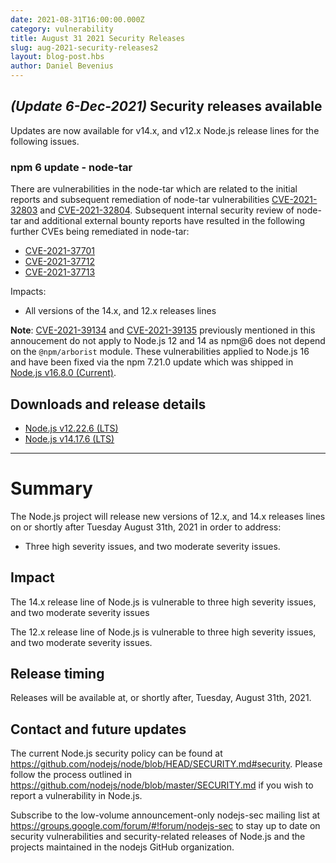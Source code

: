 ```yaml
---
date: 2021-08-31T16:00:00.000Z
category: vulnerability
title: August 31 2021 Security Releases
slug: aug-2021-security-releases2
layout: blog-post.hbs
author: Daniel Bevenius
---
```


## _(Update 6-Dec-2021)_ Security releases available
Updates are now available for v14.x, and v12.x Node.js release lines for the
following issues.

### npm 6 update - node-tar

There are vulnerabilities in the node-tar which
are related to the initial reports and subsequent remediation of node-tar
vulnerabilities [CVE-2021-32803](https://github.com/advisories/GHSA-r628-mhmh-qjhw)
and [CVE-2021-32804](https://github.com/advisories/GHSA-3jfq-g458-7qm9).
Subsequent internal security review of node-tar and additional external bounty
reports have resulted in the following further CVEs being remediated in node-tar:

* [CVE-2021-37701](https://github.com/npm/node-tar/security/advisories/GHSA-9r2w-394v-53qc)
* [CVE-2021-37712](https://github.com/npm/node-tar/security/advisories/GHSA-qq89-hq3f-393p)
* [CVE-2021-37713](https://github.com/npm/node-tar/security/advisories/GHSA-5955-9wpr-37jh)

Impacts:
* All versions of the 14.x, and 12.x releases lines

**Note**: [CVE-2021-39134](https://github.com/npm/arborist/security/advisories/GHSA-2h3h-q99f-3fhc) and [CVE-2021-39135](https://github.com/npm/arborist/security/advisories/GHSA-gmw6-94gg-2rc2) previously mentioned in this annoucement do not apply to Node.js 12 and 14 as npm@6 does not depend on the `@npm/arborist` module. These vulnerabilities applied to Node.js 16 and have been fixed via the npm 7.21.0 update which was shipped in [Node.js v16.8.0 (Current)](https://nodejs.org/en/blog/release/v16.8.0/).

## Downloads and release details

* [Node.js v12.22.6 (LTS)](https://nodejs.org/en/blog/release/v12.22.6/)
* [Node.js v14.17.6 (LTS)](https://nodejs.org/en/blog/release/v14.17.6/)

---------------

# Summary

The Node.js project will release new versions of 12.x, and 14.x releases lines on or shortly after Tuesday
August 31th, 2021 in order to address:

* Three high severity issues, and two moderate severity issues.

## Impact

The 14.x release line of Node.js is vulnerable to three high severity issues, and two moderate severity issues

The 12.x release line of Node.js is vulnerable to three high severity issues, and two moderate severity issues.

## Release timing

Releases will be available at, or shortly after, Tuesday, August 31th, 2021.

## Contact and future updates

The current Node.js security policy can be found at https://github.com/nodejs/node/blob/HEAD/SECURITY.md#security. Please follow the process outlined in https://github.com/nodejs/node/blob/master/SECURITY.md if you wish to report a vulnerability in Node.js.

Subscribe to the low-volume announcement-only nodejs-sec mailing list at https://groups.google.com/forum/#!forum/nodejs-sec to stay up to date on security vulnerabilities and security-related releases of Node.js and the projects maintained in the nodejs GitHub organization.
